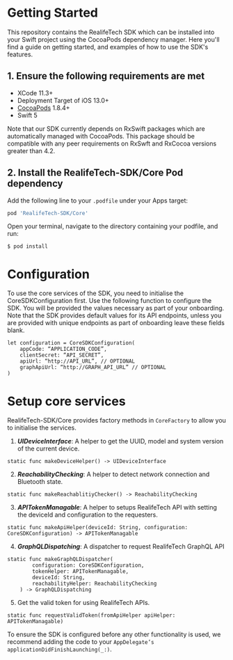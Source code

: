 # Getting Started
 
This repository contains the RealifeTech SDK which can be installed into your Swift project using the CocoaPods dependency manager. Here you'll find a guide on getting started, and examples of how to use the SDK's features.

## 1. Ensure the following requirements are met
* XCode 11.3+
* Deployment Target of iOS 13.0+
* [CocoaPods](https://guides.cocoapods.org/using/getting-started.html) 1.8.4+
* Swift 5

Note that our SDK currently depends on RxSwift packages which are automatically managed with CocoaPods. This package should be compatible with any peer requirements on RxSwft and RxCocoa versions greater than 4.2.

## 2. Install the RealifeTech-SDK/Core Pod dependency

Add the following line to your `.podfile` under your Apps target:
``` ruby
pod 'RealifeTech-SDK/Core'
```
Open your terminal, navigate to the directory containing your podfile, and run:
``` shell
$ pod install
```

# Configuration

To use the core services of the SDK, you need to initialise the CoreSDKConfiguration first. Use the following function to configure the SDK. You will be provided the values necessary as part of your onboarding.  Note that the SDK provides default values for its API endpoints, unless you are provided with unique endpoints as part of onboarding leave these fields blank.

```
let configuration = CoreSDKConfiguration(
    appCode: “APPLICATION_CODE”,
    clientSecret: “API_SECRET”,
    apiUrl: “http://API_URL”, // OPTIONAL
    graphApiUrl: “http://GRAPH_API_URL” // OPTIONAL
)
```

# Setup core services

RealifeTech-SDK/Core provides factory methods in `CoreFactory` to allow you to initialise the services.

1. ***UIDeviceInterface***: A helper to get the UUID, model and system version of the current device.
```
static func makeDeviceHelper() -> UIDeviceInterface
```

2. ***ReachabilityChecking***: A helper to detect network connection and Bluetooth state.
```
static func makeReachablitiyChecker() -> ReachabilityChecking
```

3. ***APITokenManagable***: A helper to setups RealifeTech API with setting the deviceId and configuration to the requesters.
```
static func makeApiHelper(deviceId: String, configuration: CoreSDKConfiguration) -> APITokenManagable
```

4. ***GraphQLDispatching***: A dispatcher to request RealifeTech GraphQL API
```
static func makeGraphQLDispatcher(
        configuration: CoreSDKConfiguration,
        tokenHelper: APITokenManagable,
        deviceId: String,
        reachabilityHelper: ReachabilityChecking
    ) -> GraphQLDispatching
```

5. Get the valid token for using RealifeTech APIs.
```
static func requestValidToken(fromApiHelper apiHelper: APITokenManagable)
```

To ensure the SDK is configured before any other functionality is used, we recommend adding the code to your `AppDelegate’s applicationDidFinishLaunching(_:)`.
